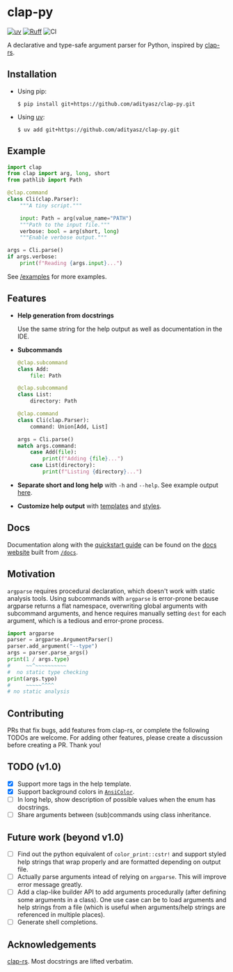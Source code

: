 # clap-py

[![uv](https://img.shields.io/endpoint?url=https://raw.githubusercontent.com/astral-sh/uv/main/assets/badge/v0.json)](https://github.com/astral-sh/uv)
[![Ruff](https://img.shields.io/endpoint?url=https://raw.githubusercontent.com/astral-sh/ruff/main/assets/badge/v2.json)](https://github.com/astral-sh/ruff)
![CI](https://github.com/adityasz/clap-py/actions/workflows/ci.yml/badge.svg)

A declarative and type-safe argument parser for Python, inspired by
[clap-rs](https://github.com/clap-rs/clap).

## Installation

- Using pip:
  ```console
  $ pip install git+https://github.com/adityasz/clap-py.git
  ```

- Using [uv](https://docs.astral.sh/uv):
  ```console
  $ uv add git+https://github.com/adityasz/clap-py.git
  ```

## Example

```python
import clap
from clap import arg, long, short
from pathlib import Path

@clap.command
class Cli(clap.Parser):
    """A tiny script."""

    input: Path = arg(value_name="PATH")
    """Path to the input file."""
    verbose: bool = arg(short, long)
    """Enable verbose output."""

args = Cli.parse()
if args.verbose:
    print(f"Reading {args.input}...")
```

See [/examples](https://github.com/adityasz/clap-py/tree/master/examples)
for more examples.

## Features

- **Help generation from docstrings**

  Use the same string for the help output as well as documentation in the IDE.

- **Subcommands**

  ```python
  @clap.subcommand
  class Add:
      file: Path

  @clap.subcommand
  class List:
      directory: Path

  @clap.command
  class Cli(clap.Parser):
      command: Union[Add, List]

  args = Cli.parse()
  match args.command:
      case Add(file):
          print(f"Adding {file}...")
      case List(directory):
          print(f"Listing {directory}...")
  ```

- **Separate short and long help** with `-h` and `--help`. See example output
  [here](https://adityasz.github.io/clap-py/quickstart/#help).

- **Customize help output** with
  [templates](https://adityasz.github.io/clap-py/help/#clap.help.HelpTemplate)
  and [styles](https://adityasz.github.io/clap-py/styling/#clap.styling.Styles).

## Docs

Documentation along with the
[quickstart guide](https://adityasz.github.io/clap-py/quickstart/)
can be found on the [docs website](https://adityasz.github.io/clap-py)
built from [`/docs`](https://github.com/adityasz/clap-py/tree/master/docs).

## Motivation

`argparse` requires procedural declaration, which doesn't work with static
analysis tools. Using subcommands with `argparse` is error-prone because
argparse returns a flat namespace, overwriting global arguments with subcommand
arguments, and hence requires manually setting `dest` for each argument, which
is a tedious and error-prone process.

```python
import argparse
parser = argparse.ArgumentParser()
parser.add_argument("--type")
args = parser.parse_args()
print(1 / args.type)
#     ~~^~~~~~~~~~~
#  no static type checking
print(args.typo)
#     ~~~~~^^^^
# no static analysis
```

## Contributing

PRs that fix bugs, add features from clap-rs, or complete the following TODOs
are welcome. For adding other features, please create a discussion before
creating a PR. Thank you!

## TODO (v1.0)

- [x] Support more tags in the help template.
- [x] Support background colors in
      [`AnsiColor`](https://adityasz.github.io/clap-py/styling/#ansicolor).
- [ ] In long help, show description of possible values when the enum has
      docstrings.
- [ ] Share arguments between (sub)commands using class inheritance.

## Future work (beyond v1.0)

- [ ] Find out the python equivalent of `color_print::cstr!` and support
      styled help strings that wrap properly and are formatted depending
      on output file.
- [ ] Actually parse arguments intead of relying on `argparse`.
      This will improve error message greatly.
- [ ] Add a clap-like builder API to add arguments procedurally (after
      defining some arguments in a class). One use case can be to load
      arguments and help strings from a file (which is useful when
      arguments/help strings are referenced in multiple places).
- [ ] Generate shell completions.

## Acknowledgements

[clap-rs](https://github.com/clap-rs/clap). Most docstrings are lifted verbatim.
